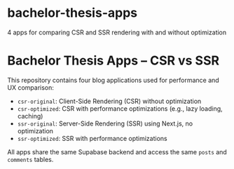 # bachelor-thesis-apps
4 apps for comparing CSR and SSR rendering with and without optimization

# Bachelor Thesis Apps – CSR vs SSR

This repository contains four blog applications used for performance and UX comparison:

- `csr-original`: Client-Side Rendering (CSR) without optimization
- `csr-optimized`: CSR with performance optimizations (e.g., lazy loading, caching)
- `ssr-original`: Server-Side Rendering (SSR) using Next.js, no optimization
- `ssr-optimized`: SSR with performance optimizations

All apps share the same Supabase backend and access the same `posts` and `comments` tables.
